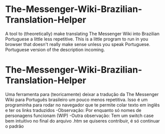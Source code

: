 # The-Messenger-Wiki-Brazilian-Translation-Helper
A tool to (theoretically) make translating The Messenger Wiki into Brazilian Portuguese a little less repetitive.
This is a little program to run in you browser that doesn't really make sense unless you speak Portuguese. Portuguese version of the description incoming.

# The-Messenger-Wiki-Brazilian-Translation-Helper
Uma ferramenta para (teoricamente) deixar a tradução da The Messenger Wiki para Português brasileiro um pouco menos repetitiva.
Isso é um programinha para rodar no navegador que te permite colar texto em inglês e ter os links traduzidos
-Observação: Por enquanto só nomes de personagens funcionam (WIP)
-Outra observação: Tem um switch case bem intuitivo no final do arquivo .htm se quiseres contribuir, é só continuar o padrão
